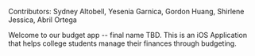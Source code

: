 Contributors: Sydney Altobell, Yesenia Garnica, Gordon Huang, Shirlene Jessica, Abril Ortega

Welcome to our budget app -- final name TBD. 
This is an iOS Application that helps college students manage their finances through budgeting. 
